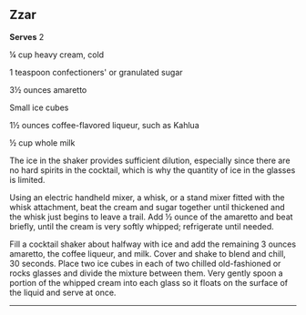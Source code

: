 ﻿## Zzar

**Serves** 2

¼ cup heavy cream, cold

1 teaspoon confectioners' or granulated sugar

3½ ounces amaretto

Small ice cubes

1½ ounces coffee-flavored liqueur, such as Kahlua

½ cup whole milk

The ice in the shaker provides sufficient dilution, especially since there are no hard spirits in the cocktail, which is why the quantity of ice in the glasses is limited.

Using an electric handheld mixer, a whisk, or a stand mixer fitted with the whisk attachment, beat the cream and sugar together until thickened and the whisk just begins to leave a trail. Add ½ ounce of the amaretto and beat briefly, until the cream is very softly whipped; refrigerate until needed.

Fill a cocktail shaker about halfway with ice and add the remaining 3 ounces amaretto, the coffee liqueur, and milk. Cover and shake to blend and chill, 30 seconds. Place two ice cubes in each of two chilled old-fashioned or rocks glasses and divide the mixture between them. Very gently spoon a portion of the whipped cream into each glass so it floats on the surface of the liquid and serve at once.

---

